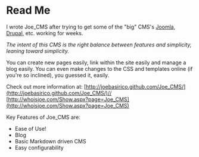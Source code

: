 # Read Me

I wrote Joe_CMS after trying to get some of the "big" CMS's [Joomla](http://www.joomla.org/), [Drupal](http://drupal.org/), etc. working for weeks. 

*The intent of this CMS is the right balance between features and simplicity, leaning toward simplicity.*

You can create new pages easily, link within the site easily and manage a blog easily. You can even make changes to the CSS and templates online (if you're so inclined), you guessed it, easily. 

Check out more information at:
[http://joebasirico.github.com/Joe_CMS/](http://joebasirico.github.com/Joe_CMS/)//
[http://whoisjoe.com/Show.aspx?page=Joe_CMS](http://whoisjoe.com/Show.aspx?page=Joe_CMS)

Key Features of Joe_CMS are:

 * Ease of Use!
 * Blog
 * Basic Markdown driven CMS
 * Easy configurability
